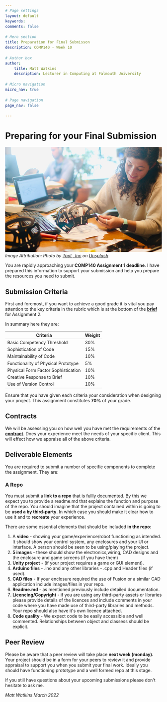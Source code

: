 ```yaml
---
# Page settings
layout: default
keywords:
comments: false

# Hero section
title: Preparation for Final Submisson
description: COMP140 - Week 10

# Author box
author:
    title: Matt Watkins
    description: Lecturer in Computing at Falmouth University

# Micro navigation
micro_nav: true

# Page navigation
page_nav: false

---
```


# Preparing for your Final Submission

![Finalising a prototype](images/submission.jpg)
*Image Attribution: Photo by [Tool., Inc](https://unsplash.com/@tool_inc?utm_source=unsplash&utm_medium=referral&utm_content=creditCopyText) on [Unsplash](https://unsplash.com/s/photos/prototype?utm_source=unsplash&utm_medium=referral&utm_content=creditCopyText)*

You are rapidly approaching your **COMP140 Assignment 1 deadline**. I have prepared this information to support your submission and help you prepare the resources you need to submit.

## Submission Criteria

First and foremost, if you want to achieve a good grade it is vital you pay attention to the key criteria in the rubric which is at the bottom of the **[brief](https://learningspace.falmouth.ac.uk/mod/resource/view.php?id=228190)** for Assignment 2.

In summary here they are:

|Criteria |Weight |
|--|--|
|Basic Competency Threshold  | 30% |
|Sophistication of Code| 15% |
|Maintainability of Code| 10% |
|Functionality of Physical Prototype| 5% |
|Physical Form Factor Sophistication| 10% |
|Creative Response to Brief| 10% |
|Use of Version Control| 10% |

Ensure that you have given each criteria your consideration when designing your project. This assignment constitutes **70%** of your grade.

## Contracts

We will be assessing you on how well you have met the requirements of the **[contract](https://learningspace.falmouth.ac.uk/mod/resource/view.php?id=228876)**. Does your experience meet the needs of your specific client. This will effect how we appraise all of the above criteria.

## Deliverable Elements

You are required to submit a number of specific components to complete the assignment. They are:

### A Repo
You must submit a **link to a repo** that is fullly documented. By this we expect you to provide a readme.md that explains the function and purpose of the repo. You should imagine that the project contained within is going to be **used a by third-party**. In which case you should make it clear how to use it and to **recreate** your experience.

There are some essential elements that should be included **in the repo**:

 1. A **video** - showing your game/experience/robot functioning as intended. It should show your control system, any enclosures and your UI or interface. A person should be seen to be using/playing the project.
 2. **5 images** - these should show the electronics,wiring, CAD designs and the enclosure and game screens (if you have them)
 3. **Unity project** - (if your project requires a game or GUI element).
 4. **Arduino files** - .ino and any other libraries - .cpp and Header files (if used).
 5. **CAD files** - If your enclosure required the use of Fusion or a similar CAD application include images/files in your repo.
 6. **Readme.md** - as mentioned previously include detailed documentation.
 7. **Licencing/Copyright** - if you are using any third-party assets or libraries please provide details of the licences and include comments in your code where you have made use of third-party libraries and methods. Your repo should also have it's own licence attached.
 8. **Code quality** - We expect code to be easily accessible and well commented. Relationships between object and classess should be explicit.

## Peer Review

Please be aware that a peer review will take place **next week (monday).** Your project should be in a form for your peers to review it and provide appraisal to support you when you submit your final work. Ideally you should have functioning prototype and a well formed repo at this stage.

If you still have questions about your upcoming submissions please don't hesitate to ask me.

*Matt Watkins March 2022*


<!--stackedit_data:
eyJoaXN0b3J5IjpbLTg4NzY0NzkxMywxMjM2NDI5NjkxLDEwNj
k3OTU1NSw4MzA1NzY0NjQsMjM1NTk2NDI2XX0=
-->
